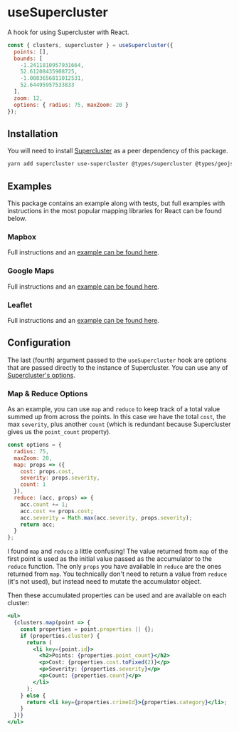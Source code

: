 # useSupercluster

A hook for using Supercluster with React.

```js
const { clusters, supercluster } = useSupercluster({
  points: [],
  bounds: [
    -1.2411810957931664,
    52.61208435908725,
    -1.0083656811012531,
    52.64495957533833
  ],
  zoom: 12,
  options: { radius: 75, maxZoom: 20 }
});
```

## Installation

You will need to install [Supercluster](https://github.com/mapbox/supercluster) as a peer dependency of this package.

```txt
yarn add supercluster use-supercluster @types/supercluster @types/geojson
```

## Examples

This package contains an example along with tests, but full examples with instructions in the most popular mapping libraries for React can be found below.

### Mapbox

Full instructions and an [example can be found here](https://www.leighhalliday.com/mapbox-clustering).

### Google Maps

Full instructions and an [example can be found here](https://www.leighhalliday.com/google-maps-clustering).

### Leaflet

Full instructions and an [example can be found here](https://www.leighhalliday.com/leaflet-clustering).

## Configuration

The last (fourth) argument passed to the `useSupercluster` hook are options that are passed directly to the instance of Supercluster. You can use any of [Supercluster's options](https://github.com/mapbox/supercluster#options).

### Map & Reduce Options

As an example, you can use `map` and `reduce` to keep track of a total value summed up from across the points. In this case we have the total `cost`, the max `severity`, plus another `count` (which is redundant because Supercluster gives us the `point_count` property).

```js
const options = {
  radius: 75,
  maxZoom: 20,
  map: props => ({
    cost: props.cost,
    severity: props.severity,
    count: 1
  }),
  reduce: (acc, props) => {
    acc.count += 1;
    acc.cost += props.cost;
    acc.severity = Math.max(acc.severity, props.severity);
    return acc;
  }
};
```

I found `map` and `reduce` a little confusing! The value returned from `map` of the first point is used as the initial value passed as the accumulator to the `reduce` function. The only `props` you have available in `reduce` are the ones returned from `map`. You technically don't need to return a value from `reduce` (it's not used), but instead need to mutate the accumulator object.

Then these accumulated properties can be used and are available on each cluster:

```jsx
<ul>
  {clusters.map(point => {
    const properties = point.properties || {};
    if (properties.cluster) {
      return (
        <li key={point.id}>
          <h2>Points: {properties.point_count}</h2>
          <p>Cost: {properties.cost.toFixed(2)}</p>
          <p>Severity: {properties.severity}</p>
          <p>Count: {properties.count}</p>
        </li>
      );
    } else {
      return <li key={properties.crimeId}>{properties.category}</li>;
    }
  })}
</ul>
```
